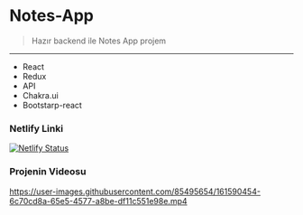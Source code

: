 # Notes-App
> Hazır backend ile Notes App projem
---
* React
* Redux
* API
* Chakra.ui
* Bootstarp-react
### Netlify Linki
[![Netlify Status](https://api.netlify.com/api/v1/badges/2dea8284-8f10-4e72-ab22-b9ed2da0ab1b/deploy-status)](https://app.netlify.com/sites/color-notes-app/deploys)

### Projenin Videosu

https://user-images.githubusercontent.com/85495654/161590454-6c70cd8a-65e5-4577-a8be-df11c551e98e.mp4


